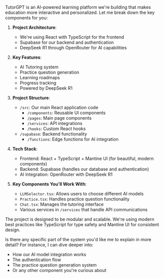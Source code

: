 TutorGPT is an AI-powered learning platform we're building that makes education more interactive and personalized. Let me break down the key components for you:

1. **Project Architecture**:
   - We're using React with TypeScript for the frontend
   - Supabase for our backend and authentication
   - DeepSeek R1 through OpenRouter for AI capabilities

2. **Key Features**:
   - AI Tutoring system
   - Practice question generation
   - Learning roadmaps
   - Progress tracking
   - Powered by DeepSeek R1

3. **Project Structure**:
   - `/src`: Our main React application code
     - `/components`: Reusable UI components
     - `/pages`: Main page components
     - `/services`: API integrations
     - `/hooks`: Custom React hooks
   - `/supabase`: Backend functionality
     - `/functions`: Edge functions for AI integration
   
4. **Tech Stack**:
   - Frontend: React + TypeScript + Mantine UI (for beautiful, modern components)
   - Backend: Supabase (handles our database and authentication)
   - AI Integration: OpenRouter with DeepSeek R1

5. **Key Components You'll Work With**:
   - `LLMSelector.tsx`: Allows users to choose different AI models
   - `Practice.tsx`: Handles practice question functionality
   - `Chat.tsx`: Manages the tutoring interface
   - Various services in `/services` that handle API communications

The project is designed to be modular and scalable. We're using modern best practices like TypeScript for type safety and Mantine UI for consistent design.

Is there any specific part of the system you'd like me to explain in more detail? For instance, I can dive deeper into:
- How our AI model integration works
- The authentication flow
- The practice question generation system
- Or any other component you're curious about
